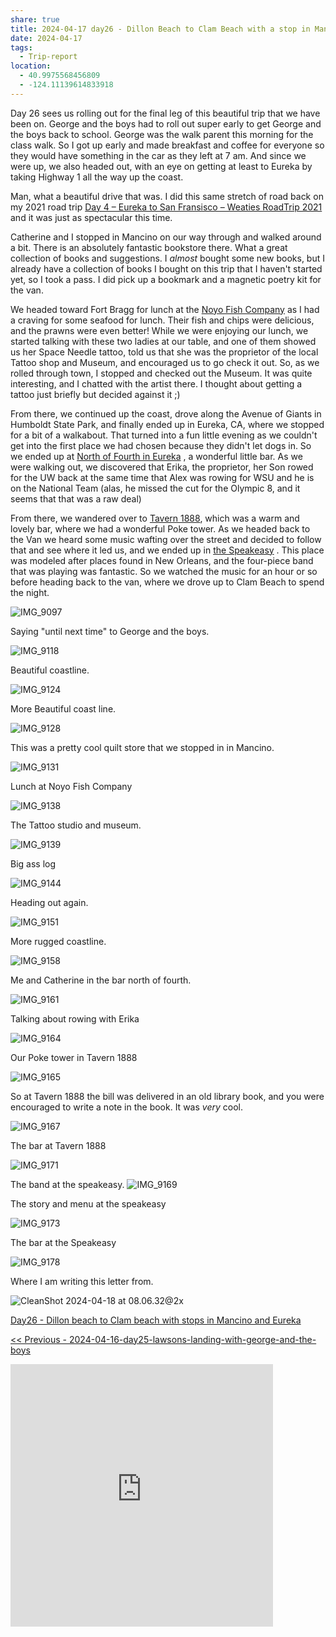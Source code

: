 ```yaml
---
share: true
title: 2024-04-17 day26 - Dillon Beach to Clam Beach with a stop in Mancino and Eureka
date: 2024-04-17
tags:
  - Trip-report
location:
  - 40.9975568456809
  - -124.11139614833918
---
```


Day 26 sees us rolling out for the final leg of this beautiful trip that we have been on.   George and the boys had to roll out super early to get George and the boys back to school.  George was the walk parent this morning for the class walk.  So I got up early and made breakfast and coffee for everyone so they would have something in the car as they left at 7 am.  And since we were up, we also headed out, with an eye on getting at least to Eureka by taking Highway 1 all the way up the coast.

Man, what a beautiful drive that was.  I did this same stretch of road back on my 2021 road trip [Day 4 – Eureka to San Fransisco – Weaties RoadTrip 2021](https://weatiesroadtrip2021.com/2021/05/07/day-4-eureka-to-san-fransisco/) and it was just as spectacular this time.

Catherine and I stopped in Mancino on our way through and walked around a bit.   There is an absolutely fantastic bookstore there.  What a great collection of books and suggestions.  I _almost_ bought some new books, but I already have a collection of books I bought on this trip that I haven't started yet, so I took a pass.  I did pick up a bookmark and a magnetic poetry kit for the van.  

We headed toward Fort Bragg for lunch at the [Noyo Fish Company](https://www.facebook.com/noyofishcompany/) as I had a craving for some seafood for lunch.   Their fish and chips were delicious, and the prawns were even better!  While we were enjoying our lunch, we started talking with these two ladies at our table, and one of them showed us her Space Needle tattoo, told us that she was the proprietor of the local Tattoo shop and Museum, and encouraged us to go check it out.  So, as we rolled through town, I stopped and checked out the Museum.  It was quite interesting, and I chatted with the artist there.  I thought about getting a tattoo just briefly but decided against it ;) 

From there, we continued up the coast, drove along the Avenue of Giants in Humboldt State Park, and finally ended up in Eureka, CA, where we stopped for a bit of a walkabout.   That turned into a fun little evening as we couldn't get into the first place we had chosen because they didn't let dogs in.  So we ended up at [North of Fourth in Eureka](https://www.yelp.com/biz/north-of-fourth-eureka) , a wonderful little bar.   As we were walking out, we discovered that Erika, the proprietor,  her Son rowed for the UW back at the same time that Alex was rowing for WSU and he is on the National Team (alas, he missed the cut for the Olympic 8, and it seems that that was a raw deal) 

From there, we wandered over to [Tavern 1888](https://www.historiceaglehouse.com/tavern1888), which was a warm and lovely bar, where we had a wonderful Poke tower.  As we headed back to the Van we heard some music wafting over the street and decided to follow that and see where it led us, and we ended up in [the Speakeasy](https://www.yelp.com/biz/the-speakeasy-eureka)  .  This place was modeled after places found in New Orleans, and the four-piece band that was playing was fantastic.  So we watched the music for an hour or so before heading back to the van, where we drove up to Clam Beach to spend the night.

![IMG_9097](../attachments/IMG_9097.jpeg)

Saying "until next time" to George and the boys.

![IMG_9118](../attachments/IMG_9118.jpeg)

Beautiful coastline.

![IMG_9124](../attachments/IMG_9124.jpeg)

More Beautiful coast line.

![IMG_9128](../attachments/IMG_9128.jpeg)

This was a pretty cool quilt store that we stopped in in Mancino.

![IMG_9131](../attachments/IMG_9131.jpeg)

Lunch at Noyo Fish Company

![IMG_9138](../attachments/IMG_9138.jpeg)

The Tattoo studio and museum.

![IMG_9139](../attachments/IMG_9139.jpeg)

Big ass log

![IMG_9144](../attachments/IMG_9144.jpeg)

Heading out again.

![IMG_9151](../attachments/IMG_9151.jpeg)

More rugged coastline.

![IMG_9158](../attachments/IMG_9158.jpeg)

Me and Catherine in the bar north of fourth.

![IMG_9161](../attachments/IMG_9161.jpeg)

Talking about rowing with Erika

![IMG_9164](../attachments/IMG_9164.jpeg)

Our Poke tower in Tavern 1888

![IMG_9165](../attachments/IMG_9165.jpeg)

So at Tavern 1888 the bill was delivered in an old library book, and you were encouraged to write a note in the book.  It was _very_ cool.

![IMG_9167](../attachments/IMG_9167.jpeg)

The bar at Tavern 1888

![IMG_9171](../attachments/IMG_9171.jpeg)

The band at the speakeasy.
![IMG_9169](../attachments/IMG_9169.jpeg)

The story and menu at the speakeasy

![IMG_9173](../attachments/IMG_9173.jpeg)

The bar at the Speakeasy

![IMG_9178](../attachments/IMG_9178.jpeg)

Where I am writing this letter from.

![CleanShot 2024-04-18 at 08.06.32@2x](../attachments/CleanShot%202024-04-18%20at%2008.06.32@2x.png)

[Day26 - Dillon beach to Clam beach with stops in Mancino and Eureka](https://www.gaiagps.com/public/9xi2hKz5a8AeGErhyfKOYgN2/)

[<< Previous - 2024-04-16-day25-lawsons-landing-with-george-and-the-boys](./2024-04-16-day25-lawsons-landing-with-george-and-the-boys.md)

<iframe src="https://www.gaiagps.com/public/9xi2hKz5a8AeGErhyfKOYgN2/?embed=True" style="border:none; overflow-y: hidden; background-color:white; min-width: 320px; max-width:420px; width:100%; height: 420px;" seamless />

